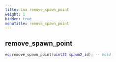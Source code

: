 ```yaml
---
title: Lua remove_spawn_point
weight: 1
hidden: true
menuTitle: remove_spawn_point
---
```

## remove_spawn_point
```lua
eq:remove_spawn_point(uint32 spawn2_id); -- void
```